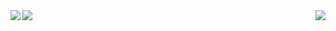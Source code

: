 <a href="#">
  <img align="center" src="https://github-readme-stats.vercel.app/api?username=1dxrpz&show_icons=true&theme=dracula" />
  
</a>

<a href="#">
  
</a>
<a href="https://github.com/1dxrpz/GibsonCore-v1.1.2">
  <img align="left" src="https://github-readme-stats.vercel.app/api/pin/?username=1dxrpz&repo=GibsonCore-v1.1.2&theme=dracula" />
  <img align="right" src="https://github-readme-stats.vercel.app/api/top-langs/?username=1dxrpz&layout=compact&theme=dracula" />
</a>
